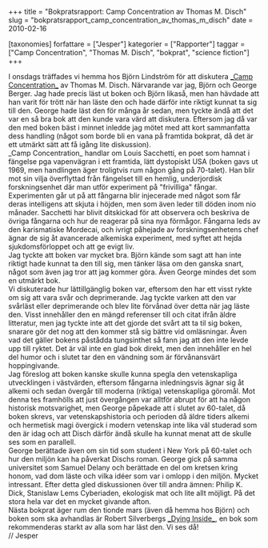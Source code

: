 +++
title = "Bokpratsrapport: Camp Concentration av Thomas M. Disch"
slug = "bokpratsrapport_camp_concentration_av_thomas_m_disch"
date = 2010-02-16

[taxonomies]
forfattare = ["Jesper"]
kategorier = ["Rapporter"]
taggar = ["Camp Concentration", "Thomas M. Disch", "bokprat", "science fiction"]
+++

<div>I onsdags träffades vi hemma hos Björn Lindström för att diskutera <a href="http://en.wikipedia.org/wiki/Camp_Concentration">_Camp Concentration_</a> av Thomas M. Disch. Närvarande var jag, Björn och George Berger. Jag hade precis läst ut boken och Björn likaså, men han hävdade att han varit för trött när han läste den och hade därför inte riktigt kunnat ta sig till den. George hade läst den för många år sedan, men tyckte ändå att det var en så bra bok att den kunde vara värd att diskutera. Eftersom jag då var den med boken bäst i minnet inledde jag mötet med att kort sammanfatta dess handling (något som borde bli en vana på framtida bokprat, då det är ett utmärkt sätt att få igång lite diskussion).</div>
<div>_Camp Concentration_ handlar om Louis Sacchetti, en poet som hamnat i fängelse pga vapenvägran i ett framtida, lätt dystopiskt USA (boken gavs ut 1969, men handlingen äger troligtvis rum någon gång på 70-talet). Han blir mot sin vilja överflyttad från fängelset till en hemlig, underjordisk forskningsenhet där man utför experiment på "frivilliga" fångar. Experimenten går ut på att fångarna blir injecerade med något som får deras intelligens att skjuta i höjden, men som även leder till döden inom nio månader. Sacchetti har blivit ditskickad för att observera och beskriva de övriga fångarna och hur de reagerar på sina nya förmågor. Fångarna leds av den karismatiske Mordecai, och ivrigt påhejade av forskningsenhetens chef ägnar de sig åt avancerade alkemiska experiment, med syftet att hejda sjukdomsförloppet och att ge evigt liv.</div>
<div>Jag tyckte att boken var mycket bra. Björn kände som sagt att han inte riktigt hade kunnat ta den till sig, men tänker läsa om den ganska snart, något som även jag tror att jag kommer göra. Även George mindes det som en utmärkt bok.</div>
<div>Vi diskuterade hur lättillgänglig boken var, eftersom den har ett visst rykte om sig att vara svår och deprimerande. Jag tyckte varken att den var svårläst eller deprimerande och blev lite förvånad över detta när jag läste den. Visst innehåller den en mängd referenser till och citat ifrån äldre litteratur, men jag tyckte inte att det gjorde det svårt att ta til sig boken, snarare gör det nog att den kommer stå sig bättre vid omläsningar. Även vad det gäller bokens påstådda tungsinthet så fann jag att den inte levde upp till ryktet. Det är väl inte en glad bok direkt, men den innehåller en hel del humor och i slutet tar den en vändning som är förvånansvärt hoppingivande.</div>
<div>Jag föreslog att boken kanske skulle kunna spegla den vetenskapliga utvecklingen i västvärden, eftersom fångarna inledningsvis ägnar sig åt alkemi och sedan övergår till moderna (riktiga) vetenskapliga göromål. Mot denna tes framhölls att just övergången var alltför abrupt för att ha någon historisk motsvarighet, men George påpekade att i slutet av 60-talet, då boken skrevs, var vetenskapshistoria och perioden då äldre tiders alkemi och hermetisk magi övergick i modern vetenskap inte lika väl studerad som den är idag och att Disch därför ändå skulle ha kunnat menat att de skulle ses som en parallell.</div>
<div>George berättade även om sin tid som student i New York på 60-talet och hur den miljön kan ha påverkat Dischs roman. George gick på samma universitet som Samuel Delany och berättade en del om kretsen kring honom, vad dom läste och vilka idéer som var i omlopp i den miljön. Mycket intressant. Efter detta gled diskussionen över till andra ämnen: Philip K. Dick, Stanislaw Lems Cyberiaden, ekologisk mat och lite allt möjligt. På det stora hela var det en mycket givande afton.</div>
<div>Nästa bokprat äger rum den tionde mars (även då hemma hos Björn) och boken som ska avhandlas är Robert Silverbergs <a href="http://tinyurl.com/yardqyg">_Dying Inside_</a>, en bok som rekommenderas starkt av alla som har läst den. Vi ses då!</div>
<div>// Jesper</div>
